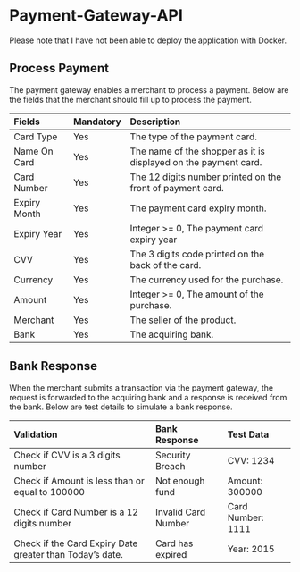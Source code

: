 # Payment-Gateway-API
Please note that I have not been able to deploy the application with Docker.

## Process Payment

The payment gateway enables a merchant to process a payment. Below are the fields that the merchant should fill up to process the payment.

|Fields	        |Mandatory	   |Description
| :--- | :--- | :--- |
|Card Type	    |Yes	       |The type of the payment card.
|Name On Card	|Yes	       |The name of the shopper as it is displayed on the payment card.
|Card Number	|Yes	       |The 12 digits number printed on the front of payment card.
|Expiry Month	|Yes	       |The payment card expiry month.
|Expiry Year	|Yes	       |Integer >= 0, The payment card expiry year                           
|CVV	        |Yes	       |The 3 digits code printed on the back of the card.
|Currency	    |Yes	       |The currency used for the purchase. 
|Amount	        |Yes	       |Integer >= 0, The amount of the purchase.                           
|Merchant	    |Yes	       |The seller of the product.
|Bank	        |Yes	       |The acquiring bank.

## Bank Response
When the merchant submits a transaction via the payment gateway, the request is forwarded to the acquiring bank and a response is received from the bank. Below are test details to simulate a bank response.

|Validation	                                                |Bank Response 	         |Test Data
| :--- | :--- | :--- |
Check if CVV is a 3 digits number 	                        |Security Breach	     |CVV: 1234
|Check if Amount is less than or equal to 100000	        |Not enough fund	     |Amount: 300000
|Check if Card Number is a 12 digits number	                |Invalid Card Number	 |Card Number: 1111
|Check if the Card Expiry Date greater than Today’s date.	|Card has expired	     |Year: 2015

